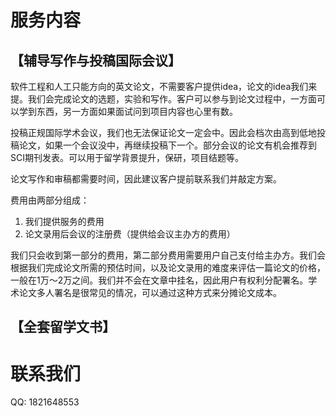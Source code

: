 
# 服务内容

## 【辅导写作与投稿国际会议】
软件工程和人工只能方向的英文论文，不需要客户提供idea，论文的idea我们来提。我们会完成论文的选题，实验和写作。客户可以参与到论文过程中，一方面可以学到东西，另一方面如果面试问到项目内容也心里有数。

投稿正规国际学术会议，我们也无法保证论文一定会中。因此会档次由高到低地投稿论文，如果一个会议没中，再继续投稿下一个。部分会议的论文有机会推荐到SCI期刊发表。可以用于留学背景提升，保研，项目结题等。

论文写作和审稿都需要时间，因此建议客户提前联系我们并敲定方案。

费用由两部分组成：

1. 我们提供服务的费用
2. 论文录用后会议的注册费（提供给会议主办方的费用）

我们只会收到第一部分的费用，第二部分费用需要用户自己支付给主办方。我们会根据我们完成论文所需的预估时间，以及论文录用的难度来评估一篇论文的价格，一般在1万～2万之间。我们并不会在文章中挂名，因此用户有权利分配署名。学术论文多人署名是很常见的情况，可以通过这种方式来分摊论文成本。


## 【全套留学文书】

# 联系我们

QQ: 1821648553
